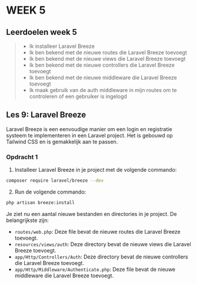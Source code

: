# WEEK 5

## Leerdoelen week 5

> - Ik installeer Laravel Breeze
> - Ik ben bekend met de nieuwe routes die Laravel Breeze toevoegt
> - Ik ben bekend met de nieuwe views die Laravel Breeze toevoegt
> - Ik ben bekend met de nieuwe controllers die Laravel Breeze toevoegt
> - Ik ben bekend met de nieuwe middleware die Laravel Breeze toevoegt
> - Ik maak gebruik van de auth middleware in mijn routes om te controleren of een gebruiker is ingelogd


## Les 9: Laravel Breeze

Laravel Breeze is een eenvoudige manier om een login en registratie systeem te implementeren in een Laravel project. Het is gebouwd op Tailwind CSS en is gemakkelijk aan te passen.

### Opdracht 1

1. Installeer Laravel Breeze in je project met de volgende commando:

```bash
composer require laravel/breeze --dev
```

2. Run de volgende commando:

```bash
php artisan breeze:install
``` 

Je ziet nu een aantal nieuwe bestanden en directories in je project. De belangrijkste zijn:

- `routes/web.php`: Deze file bevat de nieuwe routes die Laravel Breeze toevoegt.
- `resources/views/auth`: Deze directory bevat de nieuwe views die Laravel Breeze toevoegt.
- `app/Http/Controllers/Auth`: Deze directory bevat de nieuwe controllers die Laravel Breeze toevoegt.
- `app/Http/Middleware/Authenticate.php`: Deze file bevat de nieuwe middleware die Laravel Breeze toevoegt.

